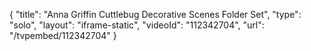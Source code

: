 {
    "title": "Anna Griffin Cuttlebug Decorative Scenes Folder Set",
    "type": "solo",
    "layout": "iframe-static",
    "videoId": "112342704",
    "url": "\/tvpembed\/112342704"
}